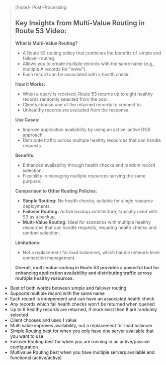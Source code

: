 
>[!note]- Post-Processing
>## Key Insights from Multi-Value Routing in Route 53 Video:
>
>**What is Multi-Value Routing?**
>
>* A Route 53 routing policy that combines the benefits of simple and failover routing.
>* Allows you to create multiple records with the same name (e.g., multiple A records for "www").
>* Each record can be associated with a health check.
>
>**How it Works:**
>
>* When a query is received, Route 53 returns up to eight healthy records randomly selected from the pool.
>* Clients choose one of the returned records to connect to.
>* Unhealthy records are excluded from the response.
>
>**Use Cases:**
>
>* Improve application availability by using an active-active DNS approach.
>* Distribute traffic across multiple healthy resources that can handle requests.
>
>**Benefits:**
>
>* Enhanced availability through health checks and random record selection.
>* Flexibility in managing multiple resources serving the same purpose.
>
>**Comparison to Other Routing Policies:**
>
>* **Simple Routing:** No health checks, suitable for single resource deployments.
>* **Failover Routing:** Active backup architecture, typically used with S3 as a backup.
>* **Multi-Value Routing:** Ideal for scenarios with multiple healthy resources that can handle requests, requiring health checks and random selection.
>
>**Limitations:**
>
>* Not a replacement for load balancers, which handle network-level connection management.
>
>
>**Overall, multi-value routing in Route 53 provides a powerful tool for enhancing application availability and distributing traffic across multiple healthy resources.**
>

- Best of both worlds between simple and failover routing
- Supports multiple record with the same name
- Each record is independent and can have an associated health check
- Any records which fail health checks won't be returned when queried
- Up to 8 healthy records are returned, if more exist then 8 are randomly selected
- Client chooses and uses 1 value
- Multi value improves availability, not a replacement for load balancer
- Simple Routing best for when you only have one server available that you want to use
- Failover Routing best for when you are running in an active/passive configuration
- Multivalue Routing best when you have multiple servers available and functional (active/active)
